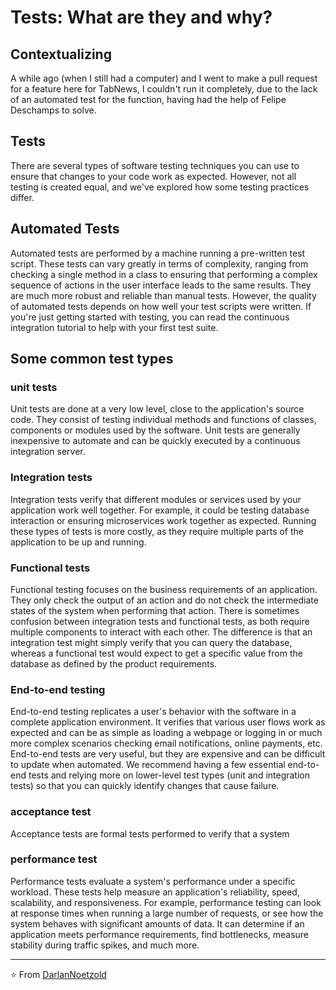 # Tests: What are they and why?

## Contextualizing
A while ago (when I still had a computer) and I went to make a pull request for a feature here for TabNews, I couldn't run it completely, due to the lack of an automated test for the function, having had the help of Felipe Deschamps to solve.

## Tests
There are several types of software testing techniques you can use to ensure that changes to your code work as expected. However, not all testing is created equal, and we've explored how some testing practices differ.

## Automated Tests
Automated tests are performed by a machine running a pre-written test script. These tests can vary greatly in terms of complexity, ranging from checking a single method in a class to ensuring that performing a complex sequence of actions in the user interface leads to the same results. They are much more robust and reliable than manual tests. However, the quality of automated tests depends on how well your test scripts were written. If you're just getting started with testing, you can read the continuous integration tutorial to help with your first test suite.

## Some common test types
### unit tests
Unit tests are done at a very low level, close to the application's source code. They consist of testing individual methods and functions of classes, components or modules used by the software. Unit tests are generally inexpensive to automate and can be quickly executed by a continuous integration server.

### Integration tests
Integration tests verify that different modules or services used by your application work well together. For example, it could be testing database interaction or ensuring microservices work together as expected. Running these types of tests is more costly, as they require multiple parts of the application to be up and running.

### Functional tests
Functional testing focuses on the business requirements of an application. They only check the output of an action and do not check the intermediate states of the system when performing that action.
There is sometimes confusion between integration tests and functional tests, as both require multiple components to interact with each other. The difference is that an integration test might simply verify that you can query the database, whereas a functional test would expect to get a specific value from the database as defined by the product requirements.

### End-to-end testing
End-to-end testing replicates a user's behavior with the software in a complete application environment. It verifies that various user flows work as expected and can be as simple as loading a webpage or logging in or much more complex scenarios checking email notifications, online payments, etc.
End-to-end tests are very useful, but they are expensive and can be difficult to update when automated. We recommend having a few essential end-to-end tests and relying more on lower-level test types (unit and integration tests) so that you can quickly identify changes that cause failure.

### acceptance test
Acceptance tests are formal tests performed to verify that a system

### performance test
Performance tests evaluate a system's performance under a specific workload. These tests help measure an application's reliability, speed, scalability, and responsiveness. For example, performance testing can look at response times when running a large number of requests, or see how the system behaves with significant amounts of data. It can determine if an application meets performance requirements, find bottlenecks, measure stability during traffic spikes, and much more.

---

⭐️ From [DarlanNoetzold](https://github.com/DarlanNoetzold)
